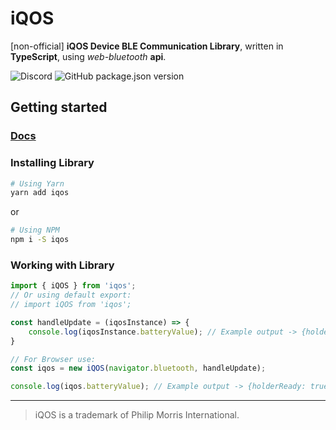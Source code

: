 # iQOS
[non-official] **iQOS Device BLE Communication Library**, written in **TypeScript**, using _web-bluetooth_ **api**.

![Discord](https://img.shields.io/discord/623802434531360768) ![GitHub package.json version](https://img.shields.io/github/package-json/v/0x77dev/iQOS)

## Getting started
### [Docs](https://0x77dev.github.io/iQOS)
### Installing Library
```bash
# Using Yarn
yarn add iqos
``` 
or 
```bash
# Using NPM
npm i -S iqos
```
### Working with Library
```typescript
import { iQOS } from 'iqos';
// Or using default export:
// import iQOS from 'iqos';

const handleUpdate = (iqosInstance) => {
    console.log(iqosInstance.batteryValue); // Example output -> {holderReady: true, case: 100}
}

// For Browser use: 
const iqos = new iQOS(navigator.bluetooth, handleUpdate);

console.log(iqos.batteryValue); // Example output -> {holderReady: true, case: 100}
```
---
> iQOS is a trademark of Philip Morris International.
